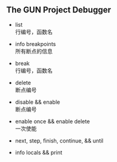 The GUN Project Debugger
---

  - list
  <br>行编号，函数名</br>
  
  - info breakpoints
  <br>所有断点的信息</br>
  
  - break
  <br>行编号，函数名</br>
  
  - delete
  <br>断点编号</br>
  
  - disable && enable
  <br>断点编号</br>
  
  - enable once && enable delete
  <br>一次使能</br>
  
  - next, step, finish, continue, && until
  
  - info locals && print













